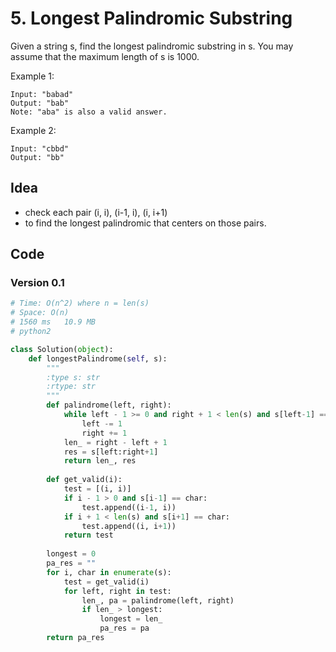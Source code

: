 # 5. Longest Palindromic Substring


Given a string s, find the longest palindromic substring in s. You may assume that the maximum length of s is 1000.

Example 1:

```
Input: "babad"
Output: "bab"
Note: "aba" is also a valid answer.
```

Example 2:

```
Input: "cbbd"
Output: "bb"
```

## Idea

- check each pair (i, i), (i-1, i), (i, i+1) 
- to find the longest palindromic that centers on those pairs.


## Code 


### Version 0.1 

``` python
# Time: O(n^2) where n = len(s)
# Space: O(n)
# 1560 ms	10.9 MB 
# python2

class Solution(object):
    def longestPalindrome(self, s):
        """
        :type s: str
        :rtype: str
        """
        def palindrome(left, right):
            while left - 1 >= 0 and right + 1 < len(s) and s[left-1] == s[right+1]:
                left -= 1
                right += 1
            len_ = right - left + 1
            res = s[left:right+1]
            return len_, res 
            
        def get_valid(i):
            test = [(i, i)]
            if i - 1 > 0 and s[i-1] == char:
                test.append((i-1, i))
            if i + 1 < len(s) and s[i+1] == char:
                test.append((i, i+1))
            return test 
        
        longest = 0
        pa_res = ""
        for i, char in enumerate(s):
            test = get_valid(i)
            for left, right in test:
                len_, pa = palindrome(left, right)
                if len_ > longest:
                    longest = len_
                    pa_res = pa
        return pa_res 
```